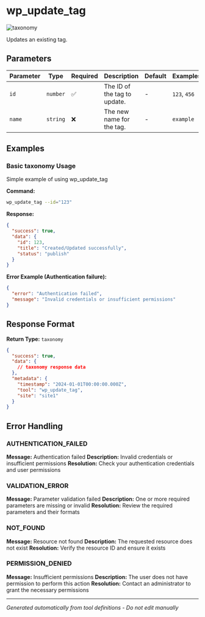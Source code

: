 # wp_update_tag

![taxonomy](https://img.shields.io/badge/category-taxonomy-lightgrey)

Updates an existing tag.

## Parameters

| Parameter | Type     | Required | Description                  | Default | Examples     |
| --------- | -------- | -------- | ---------------------------- | ------- | ------------ |
| `id`      | `number` | ✅       | The ID of the tag to update. | -       | `123`, `456` |
| `name`    | `string` | ❌       | The new name for the tag.    | -       | `example`    |

## Examples

### Basic taxonomy Usage

Simple example of using wp_update_tag

**Command:**

```bash
wp_update_tag --id="123"
```

**Response:**

```json
{
  "success": true,
  "data": {
    "id": 123,
    "title": "Created/Updated successfully",
    "status": "publish"
  }
}
```

**Error Example (Authentication failure):**

```json
{
  "error": "Authentication failed",
  "message": "Invalid credentials or insufficient permissions"
}
```

## Response Format

**Return Type:** `taxonomy`

```json
{
  "success": true,
  "data": {
    // taxonomy response data
  },
  "metadata": {
    "timestamp": "2024-01-01T00:00:00.000Z",
    "tool": "wp_update_tag",
    "site": "site1"
  }
}
```

## Error Handling

### AUTHENTICATION_FAILED

**Message:** Authentication failed **Description:** Invalid credentials or insufficient permissions **Resolution:**
Check your authentication credentials and user permissions

### VALIDATION_ERROR

**Message:** Parameter validation failed **Description:** One or more required parameters are missing or invalid
**Resolution:** Review the required parameters and their formats

### NOT_FOUND

**Message:** Resource not found **Description:** The requested resource does not exist **Resolution:** Verify the
resource ID and ensure it exists

### PERMISSION_DENIED

**Message:** Insufficient permissions **Description:** The user does not have permission to perform this action
**Resolution:** Contact an administrator to grant the necessary permissions

---

_Generated automatically from tool definitions - Do not edit manually_
